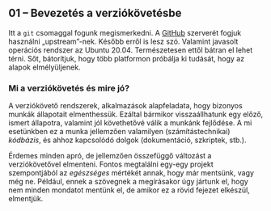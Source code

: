 
01 – Bevezetés a verziókövetésbe
---

Itt a `git` csomaggal fogunk megismerkedni. A [GitHub](github.com) szerverét
fogjuk használni „upstream”-nek. Később erről is lesz szó.
Valamint javasolt operációs rendszer az Ubuntu 20.04. Természetesen ettől bátran
el lehet térni. Sőt, bátorítjuk, hogy több platformon próbálja ki tudását, hogy
az alapok elmélyüljenek.

### Mi a verziókövetés és mire jó?

A verziókövető rendszerek, alkalmazások alapfeladata, hogy bizonyos munkák
állapotait elmenthessük. Ezáltal bármikor visszaállhatunk egy előző, ismert
állapotra, valamint jól követhetővé válik a munkánk fejlődése. A mi esetünkben
ez a munka jellemzően valamilyen (számítástechnikai) _kódbázis_, és ahhoz
kapcsolódó dolgok (dokumentáció, szkriptek, stb.).

Érdemes minden apró, de jellemzően összefüggő változást a verziókövetővel
elmenteni. Fontos megtalálni egy-egy projekt szempontjából az _egészséges_
mértékét annak, hogy már mentsünk, vagy még ne. Például, ennek a szövegnek a
megírásakor úgy jártunk el, hogy nem minden mondatot mentünk el, de amikor
ez a rövid fejezet elkészül, elmentjük.
